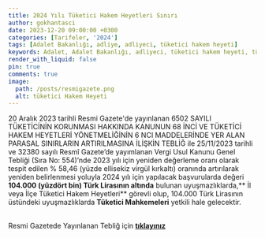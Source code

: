 ```yaml
---
title: 2024 Yılı Tüketici Hakem Heyetleri Sınırı
author: gokhantasci
date: 2023-12-20 09:00:00 +0300
categories: [Tarifeler, '2024']
tags: [Adalet Bakanlığı, adliye, adliyeci, tüketici hakem heyeti]
keywords: Adalet, Adalet Bakanlığı, adliyeci, tüketici hakem heyeti, tüketici mahkemesi
render_with_liquid: false
pin: true
comments: true
image:
  path: /posts/resmigazete.png
  alt: tüketici Hakem Heyeti
---
```


20 Aralık 2023 tarihli Resmi Gazete'de yayınlanan 6502 SAYILI TÜKETİCİNİN KORUNMASI HAKKINDA KANUNUN 68 İNCİ VE TÜKETİCİ HAKEM HEYETLERİ YÖNETMELİĞİNİN 6 NCI MADDELERİNDE YER ALAN PARASAL SINIRLARIN ARTIRILMASINA İLİŞKİN TEBLİĞ ile 25/11/2023 tarihli ve 32380 sayılı Resmî Gazete’de yayımlanan Vergi Usul Kanunu Genel Tebliği (Sıra No: 554)’nde 2023 yılı için yeniden değerleme oranı olarak tespit edilen % 58,46 (yüzde ellisekiz virgül kırkaltı) oranında artırılarak yeniden belirlenmesi yoluyla 2024 yılı için  yapılacak başvurularda değeri **104.000 (yüzdört bin) Türk Lirasının altında** bulunan uyuşmazlıklarda,** İl veya İlçe Tüketici Hakem Heyetleri** görevli olup, 104.000 Türk Lirasının üstündeki uyuşmazlıklarda **Tüketici Mahkemeleri** yetkili hale gelecektir.

<br>Resmi Gazetede Yayınlanan Tebliğ için [**tıklayınız**](https://www.resmigazete.gov.tr/eskiler/2023/12/20231220-3.htm) 
